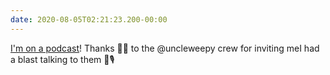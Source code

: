```yaml
---
date: 2020-08-05T02:21:23.200-00:00
---
```

[I'm on a podcast](https://www.uncleweepy.show/117)! Thanks 🙏🏽 to the @uncleweepy crew for inviting meI had a blast talking to them 🥰🎙
